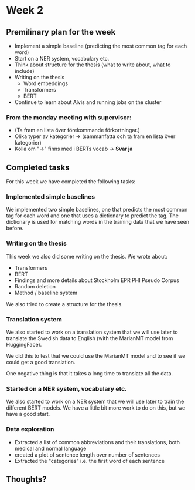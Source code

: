 # Week 2

## Premilinary plan for the week

- Implement a simple baseline (predicting the most common tag for each word)
- Start on a NER system, vocabulary etc.
- Think about structure for the thesis (what to write about, what to include)
- Writing on the thesis 
  - Word embeddings
  - Transformers
  - BERT
- Continue to learn about Alvis and running jobs on the cluster

### From the monday meeting with supervisor:

- (Ta fram en lista över förekommande förkortningar.)
- Olika typer av kategorier -> (sammanfatta och ta fram en lista över kategorier)
- Kolla om "->" finns med i BERTs vocab -> **Svar ja**

## Completed tasks

For this week we have completed the following tasks:

### Implemented simple baselines

We implemented two simple baselines, one that predicts the most common tag for each word and one that uses a dictionary to predict the tag. The dictionary is used for matching words in the training data that we have seen before.

### Writing on the thesis

This week we also did some writing on the thesis. We wrote about:
- Transformers
- BERT
- Findings and more details about Stockholm EPR PHI Pseudo Corpus
- Random deletion
- Method / baseline system

  
We also tried to create a structure for the thesis.

### Translation system

We also started to work on a translation system that we will use later to translate the Swedish data to English (with the MarianMT model from HuggingFace).

We did this to test that we could use the MarianMT model and to see if we could get a good translation.

One negative thing is that it takes a long time to translate all the data. 

### Started on a NER system, vocabulary etc.

We also started to work on a NER system that we will use later to train the different BERT models. We have a little bit more work to do on this, but we have a good start.

### Data exploration
- Extracted a list of common abbreviations and their translations, both medical and normal language
- created a plot of sentence length over number of sentences
- Extracted the "categories" i.e. the first word of each sentence

## Thoughts?


